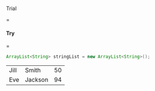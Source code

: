 Trial

=
#### Try

=
``` java
ArrayList<String> stringList = new ArrayList<String>();
```
<table style="width:300px">
<tr>
  <td>Jill</td>
  <td>Smith</td> 
  <td>50</td>
</tr>
<tr>
  <td>Eve</td>
  <td>Jackson</td> 
  <td>94</td>
</tr>
</table>
